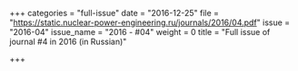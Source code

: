 +++
categories = "full-issue"
date = "2016-12-25"
file = "https://static.nuclear-power-engineering.ru/journals/2016/04.pdf"
issue = "2016-04"
issue_name = "2016 - #04"
weight = 0
title = "Full issue of journal #4 in 2016 (in Russian)"

+++
